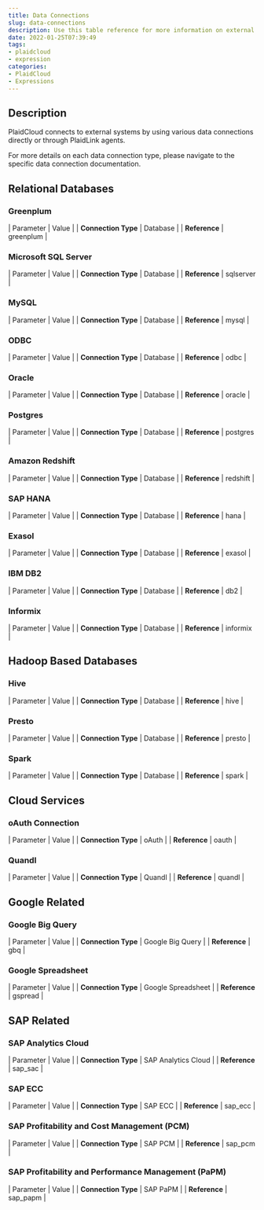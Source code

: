 ```yaml
---
title: Data Connections
slug: data-connections
description: Use this table reference for more information on external system connections and databases
date: 2022-01-25T07:39:49
tags:
- plaidcloud
- expression
categories:
- PlaidCloud
- Expressions
---
```



## Description


PlaidCloud connects to external systems by using various data connections directly or through PlaidLink agents.


For more details on each data connection type, please navigate to the specific data connection documentation.



## Relational Databases


### Greenplum




| Parameter | Value |
| **Connection Type** | Database |
| **Reference** | greenplum |

### Microsoft SQL Server




| Parameter | Value |
| **Connection Type** | Database |
| **Reference** | sqlserver |

### MySQL




| Parameter | Value |
| **Connection Type** | Database |
| **Reference** | mysql |

### ODBC




| Parameter | Value |
| **Connection Type** | Database |
| **Reference** | odbc |

### Oracle




| Parameter | Value |
| **Connection Type** | Database |
| **Reference** | oracle |

### Postgres




| Parameter | Value |
| **Connection Type** | Database |
| **Reference** | postgres |

### Amazon Redshift




| Parameter | Value |
| **Connection Type** | Database |
| **Reference** | redshift |

### SAP HANA




| Parameter | Value |
| **Connection Type** | Database |
| **Reference** | hana |

### Exasol




| Parameter | Value |
| **Connection Type** | Database |
| **Reference** | exasol |

### IBM DB2




| Parameter | Value |
| **Connection Type** | Database |
| **Reference** | db2 |

### Informix




| Parameter | Value |
| **Connection Type** | Database |
| **Reference** | informix |

## Hadoop Based Databases


### Hive




| Parameter | Value |
| **Connection Type** | Database |
| **Reference** | hive |

### Presto




| Parameter | Value |
| **Connection Type** | Database |
| **Reference** | presto |

### Spark




| Parameter | Value |
| **Connection Type** | Database |
| **Reference** | spark |

## Cloud Services


### oAuth Connection




| Parameter | Value |
| **Connection Type** | oAuth |
| **Reference** | oauth |

### Quandl




| Parameter | Value |
| **Connection Type** | Quandl |
| **Reference** | quandl |

## Google Related


### Google Big Query




| Parameter | Value |
| **Connection Type** | Google Big Query |
| **Reference** | gbq |

### Google Spreadsheet




| Parameter | Value |
| **Connection Type** | Google Spreadsheet |
| **Reference** | gspread |

## SAP Related


### SAP Analytics Cloud




| Parameter | Value |
| **Connection Type** | SAP Analytics Cloud |
| **Reference** | sap\_sac |

### SAP ECC




| Parameter | Value |
| **Connection Type** | SAP ECC |
| **Reference** | sap\_ecc |

### SAP Profitability and Cost Management (PCM)




| Parameter | Value |
| **Connection Type** | SAP PCM |
| **Reference** | sap\_pcm |

### SAP Profitability and Performance Management (PaPM)




| Parameter | Value |
| **Connection Type** | SAP PaPM |
| **Reference** | sap\_papm |

